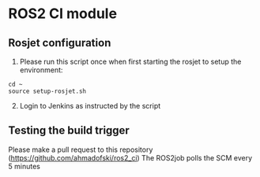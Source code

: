 # ROS2 CI module

## Rosjet configuration

1. Please run this script once when first starting the rosjet to setup the environment:

```
cd ~
source setup-rosjet.sh
```

2. Login to Jenkins as instructed by the script

## Testing the build trigger

Please make a pull request to this repository (https://github.com/ahmadofski/ros2_ci)
The ROS2job polls the SCM every 5 minutes

